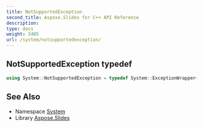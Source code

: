 ```yaml
---
title: NotSupportedException
second_title: Aspose.Slides for C++ API Reference
description: 
type: docs
weight: 3485
url: /system/notsupportedexception/
---
```

## NotSupportedException typedef




```cpp
using System::NotSupportedException = typedef System::ExceptionWrapper<Details_NotSupportedException >
```

## See Also

* Namespace [System](../)
* Library [Aspose.Slides](../../)